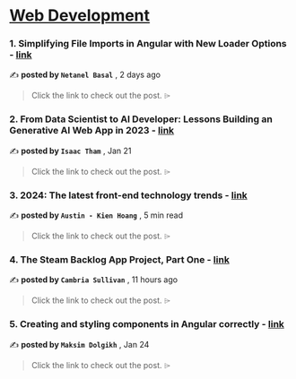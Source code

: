 
<h1><a href=https://medium.com/tag/web-development/recommended target="_blank" rel="noopener noreferrer">Web Development</a></h1>
<h3>1. Simplifying File Imports in Angular with New Loader Options - <a href=https://medium.com/netanelbasal/simplifying-file-imports-in-angular-with-new-loader-options-4e94a0eb18af?source=tag_recommended_feed---------0-84----------web_development----------a5dc5dbe_d9c5_4623_9ae4_36df2610e887------- target="_blank" rel="noopener noreferrer">link</a></h3>

✍️ **posted by `Netanel Basal`** <date> , 2 days ago</date>

<blockquote>Click the link to check out the post. ⌲</blockquote>

<h3>2. From Data Scientist to AI Developer: Lessons Building an Generative AI Web App in 2023 - <a href=https://medium.com/towards-data-science/from-data-scientist-to-ai-developer-lessons-building-an-generative-ai-web-app-in-2023-95959a00a474?source=tag_recommended_feed---------1-107----------web_development----------a5dc5dbe_d9c5_4623_9ae4_36df2610e887------- target="_blank" rel="noopener noreferrer">link</a></h3>

✍️ **posted by `Isaac Tham`** <date> , Jan 21</date>

<blockquote>Click the link to check out the post. ⌲</blockquote>

<h3>3. 2024: The latest front-end technology trends - <a href=https://medium.com/javascript-in-plain-english/2024-the-latest-front-end-technology-trends-0fedd29a4493?source=tag_recommended_feed---------2-85----------web_development----------a5dc5dbe_d9c5_4623_9ae4_36df2610e887------- target="_blank" rel="noopener noreferrer">link</a></h3>

✍️ **posted by `Austin - Kien Hoang`** <date> , 5 min read</date>

<blockquote>Click the link to check out the post. ⌲</blockquote>

<h3>4. The Steam Backlog App Project, Part One - <a href=https://medium.com/@cambriasullivan/the-steam-backlog-app-project-part-one-c4439b0adae5?source=tag_recommended_feed---------3-84----------web_development----------a5dc5dbe_d9c5_4623_9ae4_36df2610e887------- target="_blank" rel="noopener noreferrer">link</a></h3>

✍️ **posted by `Cambria Sullivan`** <date> , 11 hours ago</date>

<blockquote>Click the link to check out the post. ⌲</blockquote>

<h3>5. Creating and styling components in Angular correctly - <a href=https://medium.com/stackademic/creating-and-styling-components-in-angular-correctly-52c93b062759?source=tag_recommended_feed---------4-107----------web_development----------a5dc5dbe_d9c5_4623_9ae4_36df2610e887------- target="_blank" rel="noopener noreferrer">link</a></h3>

✍️ **posted by `Maksim Dolgikh`** <date> , Jan 24</date>

<blockquote>Click the link to check out the post. ⌲</blockquote>


